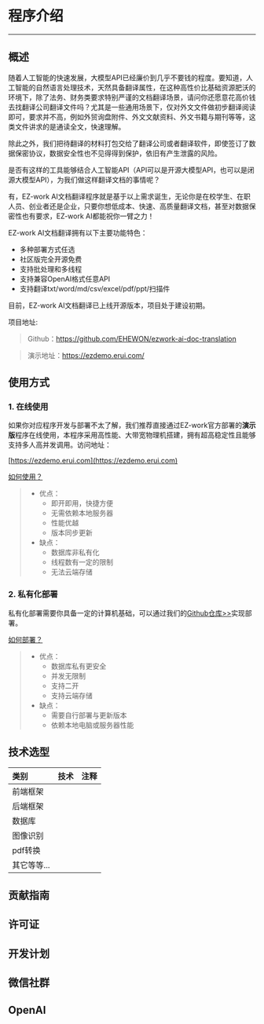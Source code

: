 # 程序介绍

---

## 概述

随着人工智能的快速发展，大模型API已经廉价到几乎不要钱的程度。要知道，人工智能的自然语言处理技术，天然具备翻译属性，在这种高性价比基础资源肥沃的环境下，除了法务、财务类要求特别严谨的文档翻译场景，请问你还愿意花高价钱去找翻译公司翻译文件吗？尤其是一些通用场景下，仅对外文文件做初步翻译阅读即可，要求并不高，例如外贸询盘附件、外文文献资料、外文书籍与期刊等等，这类文件讲求的是通读全文，快速理解。

除此之外，我们把待翻译的材料打包交给了翻译公司或者翻译软件，即使签订了数据保密协议，数据安全性也不见得得到保护，依旧有产生泄露的风险。

是否有这样的工具能够结合人工智能API（API可以是开源大模型API，也可以是闭源大模型API），为我们做这样翻译文档的事情呢？

有，EZ-work AI文档翻译程序就是基于以上需求诞生，无论你是在校学生、在职人员、创业者还是企业，只要你想低成本、快速、高质量翻译文档，甚至对数据保密性也有要求，EZ-work AI都能祝你一臂之力！

EZ-work AI文档翻译拥有以下主要功能特色：

- 多种部署方式任选
- 社区版完全开源免费
- 支持批处理和多线程
- 支持兼容OpenAI格式任意API
- 支持翻译txt/word/md/csv/excel/pdf/ppt/扫描件

目前，EZ-work AI文档翻译已上线开源版本，项目处于建设初期。

项目地址:

>Github：https://github.com/EHEWON/ezwork-ai-doc-translation

> 演示地址：https://ezdemo.erui.com/

## 使用方式

### 1. 在线使用

如果你对应程序开发与部署不太了解，我们推荐直接通过EZ-work官方部署的**演示版**程序在线使用，本程序采用高性能、大带宽物理机搭建，拥有超高稳定性且能够支持多人高并发调用。访问地址：

[https://ezdemo.erui.com](https://ezdemo.erui.com)

[如何使用？](/cn/usage/community.md)

>- 优点：
>   - 即开即用，快捷方便
>   - 无需依赖本地服务器
>   - 性能优越
>   - 版本同步更新
>- 缺点：
>   - 数据库非私有化
>   - 线程数有一定的限制
>   - 无法云端存储

### 2. 私有化部署

私有化部署需要你具备一定的计算机基础，可以通过我们的[Github仓库>>](https://github.com/EHEWON/ezwork-ai-doc-translation)实现部署。

[如何部署？](/cn/deploy/introduction.md)

>- 优点：
>   - 数据库私有更安全
>   - 并发无限制
>   - 支持二开
>   - 支持云端存储
>- 缺点：
>   - 需要自行部署与更新版本
>   - 依赖本地电脑或服务器性能

## 技术选型

| **类别**    | **技术** | **注释** |
| :---------- | :------- | :------- |
| 前端框架    |          |          |
| 后端框架    |          |          |
| 数据库      |          |          |
| 图像识别    |          |          |
| pdf转换     |          |          |
| 其它等等... |          |          |


## 贡献指南

## 许可证

## 开发计划

## 微信社群

## OpenAI